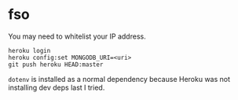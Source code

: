 # fso

You may need to whitelist your IP address.

`heroku login`  
`heroku config:set MONGODB_URI=<uri>`  
`git push heroku HEAD:master`

`dotenv` is installed as a normal dependency because Heroku was not installing dev deps last I tried.
